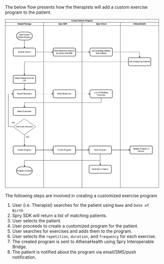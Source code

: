 
The below flow presents how the therapists will add a custom exercise program to the patient.

![](assets/Spry-ML-Interoperable-CreatePatientProgra.png)



The following steps are involved in creating a customized exercise program 

 1. User (i.e. Therapist) searches for the patient using `Name` and `Date of Birth`
 2. Spry SDK will return a list of matching patients. 
 3. User selects the patient. 
 4. User proceeds to create a customized program for the patient. 
 5. User searches for exercises and adds them to the program.
 6. User selects the `repetition`, `duration`, and `frequency` for each exercise.  
 7. The created program is sent to AthenaHealth using Spry Interoperable Bridge. 
 8. The patient is notified about the program via email/SMS/push notification.  